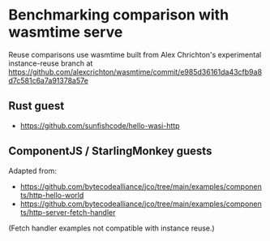 # Benchmarking comparison with wasmtime serve

Reuse comparisons use wasmtime built from Alex Chrichton's experimental
instance-reuse branch at
https://github.com/alexcrichton/wasmtime/commit/e985d36161da43cfb9a8d7c581c6a7a91378a57e

## Rust guest

- https://github.com/sunfishcode/hello-wasi-http

## ComponentJS / StarlingMonkey guests

Adapted from:

- https://github.com/bytecodealliance/jco/tree/main/examples/components/http-hello-world
- https://github.com/bytecodealliance/jco/tree/main/examples/components/http-server-fetch-handler

(Fetch handler examples not compatible with instance reuse.)
